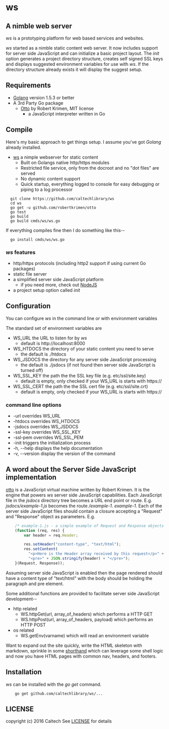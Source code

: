 
# ws

## A nimble web server

_ws_ is a prototyping platform for web based services and websites.

_ws_ started as a nimble static content web server.  It now includes
support for server side JavaScript and can initialize a basic project
layout. The *init* option generates a project directory
structure, creates self signed SSL keys and displays suggested environment
variables for use with _ws_.  If the directory structure already exists it
will display the suggest setup.

## Requirements

+ [Golang](http://golang.org) version 1.5.3 or better
+ A 3rd Party Go package
  + [Otto](https://github.com/robertkrimen/otto) by Robert Krimen, MIT license
    + a JavaScript interpreter written in Go

## Compile

Here's my basic approach to get things setup. I assume you've got *Golang* already installed.

+ [ws](README.md) a nimple webserver for static content
    + Built on Golangs native http/https modules
    + Restricted file service, only from the docroot and no "dot files" are served
    + No dynamic content support 
    + Quick startup, everything logged to console for easy debugging or piping to a log processor

```
  git clone https://github.com/caltechlibrary/ws
  cd ws
  go get -u github.com/robertkrimen/otto
  go test
  go build
  go build cmds/ws/ws.go
```

If everything compiles fine then I do something like this--

```
  go install cmds/ws/ws.go
```


### _ws_ features

+ http/https protocols (including http2 support if using current Go packages)
+ static file server
+ a simplified server side JavaScript platform
  + if you need more, check out [NodeJS](http://nodejs.org)
+ a project setup option called *init*

## Configuration

You can configure _ws_ in the command line or with environment variables

The standard set of environment variables are

+ WS_URL the URL to listen for by _ws_
  + default is http://localhost:8000
+ WS_HTDOCS the directory of your static content you need to serve
  + the default is ./htdocs
+ WS_JSDOCS the directory for any server side JavaScript processing
  + the default is ./jsdocs (if not found then server side JavaScript is turned off)
+ WS_SSL_KEY the path the the SSL key file (e.g. etc/ssl/site.key)
  + default is empty, only checked if your WS_URL is starts with https://
+ WS_SSL_CERT the path the the SSL cert file (e.g. etc/ssl/site.crt)
  + default is empty, only checked if your WS_URL is starts with https://

### command line options

+ -url overrides WS_URL
+ -htdocs overrides WS_HTDOCS
+ -jsdocs overrides WS_JSDOCS
+ -ssl-key overrides WS_SSL_KEY
+ -ssl-pem overrides WS_SSL_PEM
+ -init triggers the initialization process
+ -h, --help displays the help documentation
+ -v, --version display the version of the command


## A word about the Server Side JavaScript implementation

[otto](https://github.com/robertkrimen/otto) is a JavaScript virtual machine
written by Robert Krimen. It is the engine that powers _ws_ server side
JavaScript capabilities. Each JavaScript file in the *jsdocs* directory tree
becomes a URL end point or route. E.g. *jsdocs/example-1.js* becomes the
route */example-1*. *example-1*. Each of the server side JavaScript files
should contain a closure accepting a "Request" and "Response" object as
parameters.  E.g.

```JavaScript
    /* example-1.js - a simple example of Request and Response objects */
    (function (req, res) {
        var header = req.Header;

        res.setHeader("content-type", "text/html");
        res.setContent(
          "<p>Here is the Header array received by this request</p>" +
          "<pre>" + JSON.stringify(header) + "</pre>");
    }(Request, Response));
```

Assuming server side JavaScript is enabled then the page rendered should have a
content type of "text/html" with the body should be holding the paragraph and
pre element.

Some additional functions are provided to facilitate server side
JavaScript development--

+ http related
  + WS.httpGet(url, array_of_headers) which performs a HTTP GET
  + WS.httpPost(url, array_of_headers, payload) which performs an HTTP POST
+ os related
  + WS.getEnv(varname) which will read an environment variable

Want to expand out the site quickly, write the HTML skeleton with markdown, sprinkle in some [shorthand](http://caltechlibrary.github.io/shorthand) which can leverage some shell logic and now you have HTML pages with common nav, headers, and footers.


## Installation

_ws_ can be installed with the *go get* command.

```
    go get github.com/caltechlibrary/ws/...
```

## LICENSE

copyright (c) 2016 Caltech
See [LICENSE](LICENSE) for details
